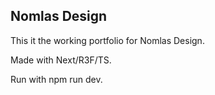 ## Nomlas Design

This it the working portfolio for Nomlas Design.

Made with Next/R3F/TS.

Run with npm run dev.

